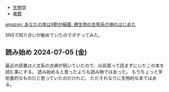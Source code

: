 - [生物学](%E7%94%9F%E7%89%A9%E5%AD%A6)
- [書籍](%E6%9B%B8%E7%B1%8D)

[amazon: あなたの体は9割が細菌: 微生物の生態系が崩れはじめた](https://amzn.to/3zDjEME)

SNSで知り合いが勧めていたのでポチってみた。

## 読み始め 2024-07-05 (金)

最近の読書は人文系の古典が続いていたので、以前買って読まずにいたこの本を読む事にする。
読み始めると思ったよりも読み物ではあった。
もうちょっと学術書的なものだと思っていたのだけれど。
ただそれなりに生物的な本ではある。
